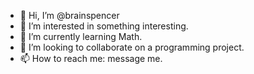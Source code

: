 - 👋 Hi, I’m @brainspencer
- 👀 I’m interested in something interesting.
- 🌱 I’m currently learning Math.
- 💞️ I’m looking to collaborate on a programming project.
- 📫 How to reach me: message me.

<!---
brainspencer/brainspencer is a ✨ special ✨ repository because its `README.md` (this file) appears on your GitHub profile.
You can click the Preview link to take a look at your changes.
--->
